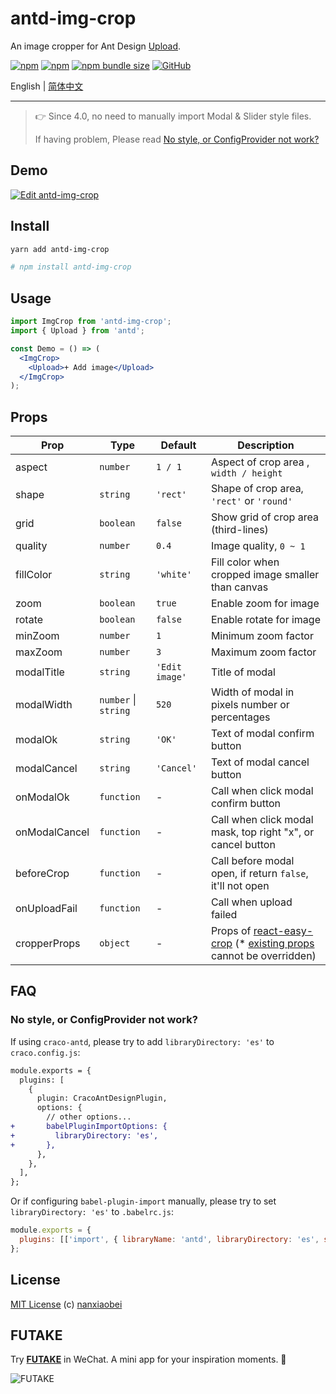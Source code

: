 # antd-img-crop

An image cropper for Ant Design [Upload](https://ant.design/components/upload/).

[![npm](https://img.shields.io/npm/v/antd-img-crop.svg?style=flat-square)](https://www.npmjs.com/package/antd-img-crop)
[![npm](https://img.shields.io/npm/dt/antd-img-crop?style=flat-square)](https://www.npmtrends.com/antd-img-crop)
[![npm bundle size](https://img.shields.io/bundlephobia/minzip/antd-img-crop?style=flat-square)](https://bundlephobia.com/result?p=antd-img-crop)
[![GitHub](https://img.shields.io/github/license/nanxiaobei/antd-img-crop?style=flat-square)](https://github.com/nanxiaobei/antd-img-crop/blob/main/LICENSE)

English | [简体中文](./README.zh-CN.md)

---

> 👉 Since 4.0, no need to manually import Modal & Slider style files.
>
> If having problem, Please read [No style, or ConfigProvider not work?](#no-style-or-configprovider-not-work)

## Demo

[![Edit antd-img-crop](https://codesandbox.io/static/img/play-codesandbox.svg)](https://codesandbox.io/s/antd-img-crop-4qoom5p9x4?fontsize=14&hidenavigation=1&theme=dark)

## Install

```sh
yarn add antd-img-crop

# npm install antd-img-crop
```

## Usage

```jsx harmony
import ImgCrop from 'antd-img-crop';
import { Upload } from 'antd';

const Demo = () => (
  <ImgCrop>
    <Upload>+ Add image</Upload>
  </ImgCrop>
);
```

## Props

| Prop          | Type                 | Default        | Description                                                           |
| ------------- | -------------------- | -------------- | --------------------------------------------------------------------- |
| aspect        | `number`             | `1 / 1`        | Aspect of crop area , `width / height`                                |
| shape         | `string`             | `'rect'`       | Shape of crop area, `'rect'` or `'round'`                             |
| grid          | `boolean`            | `false`        | Show grid of crop area (third-lines)                                  |
| quality       | `number`             | `0.4`          | Image quality, `0 ~ 1`                                                |
| fillColor     | `string`             | `'white'`      | Fill color when cropped image smaller than canvas                     |
| zoom          | `boolean`            | `true`         | Enable zoom for image                                                 |
| rotate        | `boolean`            | `false`        | Enable rotate for image                                               |
| minZoom       | `number`             | `1`            | Minimum zoom factor                                                   |
| maxZoom       | `number`             | `3`            | Maximum zoom factor                                                   |
| modalTitle    | `string`             | `'Edit image'` | Title of modal                                                        |
| modalWidth    | `number` \| `string` | `520`          | Width of modal in pixels number or percentages                        |
| modalOk       | `string`             | `'OK'`         | Text of modal confirm button                                          |
| modalCancel   | `string`             | `'Cancel'`     | Text of modal cancel button                                           |
| onModalOk     | `function`           | -              | Call when click modal confirm button                                  |
| onModalCancel | `function`           | -              | Call when click modal mask, top right "x", or cancel button           |
| beforeCrop    | `function`           | -              | Call before modal open, if return `false`, it'll not open             |
| onUploadFail  | `function`           | -              | Call when upload failed                                               |
| cropperProps  | `object`             | -              | Props of [react-easy-crop] (\* [existing props] cannot be overridden) |

## FAQ

### No style, or ConfigProvider not work?

If using `craco-antd`, please try to add `libraryDirectory: 'es'` to `craco.config.js`:

```diff
module.exports = {
  plugins: [
    {
      plugin: CracoAntDesignPlugin,
      options: {
        // other options...
+       babelPluginImportOptions: {
+         libraryDirectory: 'es',
+       },
      },
    },
  ],
};
```

Or if configuring `babel-plugin-import` manually, please try to set `libraryDirectory: 'es'` to `.babelrc.js`:

```js
module.exports = {
  plugins: [['import', { libraryName: 'antd', libraryDirectory: 'es', style: true }]],
};
```

## License

[MIT License](https://github.com/nanxiaobei/antd-img-crop/blob/main/LICENSE) (c) [nanxiaobei](https://lee.so/)

[react-easy-crop]: https://github.com/ricardo-ch/react-easy-crop#props
[existing props]: https://github.com/nanxiaobei/antd-img-crop/blob/main/src/index.jsx#L78-L94

## FUTAKE

Try [**FUTAKE**](https://sotake.com/f) in WeChat. A mini app for your inspiration moments. 🌈

![FUTAKE](https://s3.jpg.cm/2021/09/21/IFG3wi.png)
